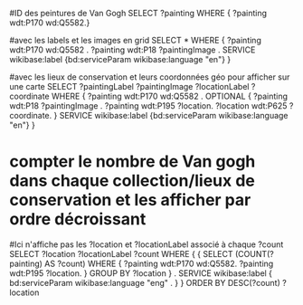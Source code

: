 
#ID des peintures de Van Gogh
SELECT ?painting
WHERE {
?painting wdt:P170 wd:Q5582.}

#avec les labels et les images en grid 
SELECT *
WHERE {
?painting wdt:P170 wd:Q5582 .
?painting wdt:P18 ?paintingImage .
SERVICE wikibase:label 
{bd:serviceParam wikibase:language "en"}
}

#avec les lieux de conservation et leurs coordonnées géo pour afficher sur une carte 
SELECT ?paintingLabel ?paintingImage ?locationLabel ?coordinate
WHERE {
?painting wdt:P170 wd:Q5582 .
OPTIONAL {
?painting wdt:P18 ?paintingImage .
?painting wdt:P195 ?location.
?location wdt:P625 ?coordinate.
}
SERVICE wikibase:label 
{bd:serviceParam wikibase:language "en"}
}

# compter le nombre de Van gogh dans chaque collection/lieux de conservation et les afficher par ordre décroissant
#Ici n'affiche pas les ?location et ?locationLabel associé à chaque ?count 
SELECT ?location ?locationLabel ?count WHERE {
  {
    SELECT (COUNT(?painting) AS ?count) WHERE {
       ?painting wdt:P170 wd:Q5582. 
       ?painting wdt:P195 ?location.
    } GROUP BY ?location
  } . 
  SERVICE wikibase:label {
    bd:serviceParam wikibase:language "eng" .
  }
}
ORDER BY DESC(?count) ?location
